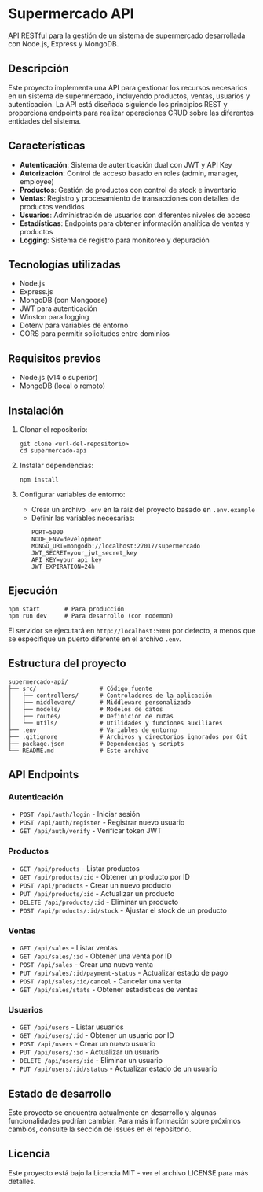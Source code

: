 # Supermercado API

API RESTful para la gestión de un sistema de supermercado desarrollada con Node.js, Express y MongoDB.

## Descripción

Este proyecto implementa una API para gestionar los recursos necesarios en un sistema de supermercado, incluyendo productos, ventas, usuarios y autenticación. La API está diseñada siguiendo los principios REST y proporciona endpoints para realizar operaciones CRUD sobre las diferentes entidades del sistema.

## Características

- **Autenticación**: Sistema de autenticación dual con JWT y API Key
- **Autorización**: Control de acceso basado en roles (admin, manager, employee)
- **Productos**: Gestión de productos con control de stock e inventario
- **Ventas**: Registro y procesamiento de transacciones con detalles de productos vendidos
- **Usuarios**: Administración de usuarios con diferentes niveles de acceso
- **Estadísticas**: Endpoints para obtener información analítica de ventas y productos
- **Logging**: Sistema de registro para monitoreo y depuración

## Tecnologías utilizadas

- Node.js
- Express.js
- MongoDB (con Mongoose)
- JWT para autenticación
- Winston para logging
- Dotenv para variables de entorno
- CORS para permitir solicitudes entre dominios

## Requisitos previos

- Node.js (v14 o superior)
- MongoDB (local o remoto)

## Instalación

1. Clonar el repositorio:
   ```
   git clone <url-del-repositorio>
   cd supermercado-api
   ```

2. Instalar dependencias:
   ```
   npm install
   ```

3. Configurar variables de entorno:
   - Crear un archivo `.env` en la raíz del proyecto basado en `.env.example`
   - Definir las variables necesarias:
     ```
     PORT=5000
     NODE_ENV=development
     MONGO_URI=mongodb://localhost:27017/supermercado
     JWT_SECRET=your_jwt_secret_key
     API_KEY=your_api_key
     JWT_EXPIRATION=24h
     ```

## Ejecución

```
npm start       # Para producción
npm run dev     # Para desarrollo (con nodemon)
```

El servidor se ejecutará en `http://localhost:5000` por defecto, a menos que se especifique un puerto diferente en el archivo `.env`.

## Estructura del proyecto

```
supermercado-api/
├── src/                  # Código fuente
│   ├── controllers/      # Controladores de la aplicación
│   ├── middleware/       # Middleware personalizado
│   ├── models/           # Modelos de datos
│   ├── routes/           # Definición de rutas
│   └── utils/            # Utilidades y funciones auxiliares
├── .env                  # Variables de entorno
├── .gitignore            # Archivos y directorios ignorados por Git
├── package.json          # Dependencias y scripts
└── README.md             # Este archivo
```

## API Endpoints

### Autenticación
- `POST /api/auth/login` - Iniciar sesión
- `POST /api/auth/register` - Registrar nuevo usuario
- `GET /api/auth/verify` - Verificar token JWT

### Productos
- `GET /api/products` - Listar productos
- `GET /api/products/:id` - Obtener un producto por ID
- `POST /api/products` - Crear un nuevo producto
- `PUT /api/products/:id` - Actualizar un producto
- `DELETE /api/products/:id` - Eliminar un producto
- `POST /api/products/:id/stock` - Ajustar el stock de un producto

### Ventas
- `GET /api/sales` - Listar ventas
- `GET /api/sales/:id` - Obtener una venta por ID
- `POST /api/sales` - Crear una nueva venta
- `PUT /api/sales/:id/payment-status` - Actualizar estado de pago
- `POST /api/sales/:id/cancel` - Cancelar una venta
- `GET /api/sales/stats` - Obtener estadísticas de ventas

### Usuarios
- `GET /api/users` - Listar usuarios
- `GET /api/users/:id` - Obtener un usuario por ID
- `POST /api/users` - Crear un nuevo usuario
- `PUT /api/users/:id` - Actualizar un usuario
- `DELETE /api/users/:id` - Eliminar un usuario
- `PUT /api/users/:id/status` - Actualizar estado de un usuario

## Estado de desarrollo

Este proyecto se encuentra actualmente en desarrollo y algunas funcionalidades podrían cambiar. Para más información sobre próximos cambios, consulte la sección de issues en el repositorio.

## Licencia

Este proyecto está bajo la Licencia MIT - ver el archivo LICENSE para más detalles.
